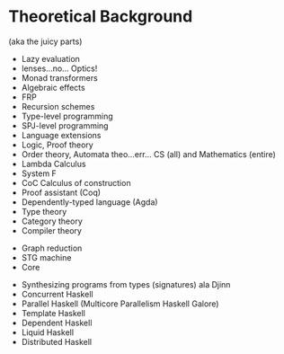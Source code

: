 # Theoretical Background
(aka the juicy parts)

* Lazy evaluation
* lenses…no… Optics!
* Monad transformers
* Algebraic effects
* FRP
* Recursion schemes
* Type-level programming
* SPJ-level programming
* Language extensions
* Logic, Proof theory
* Order theory, Automata theo…err… CS (all) and Mathematics (entire)
* Lambda Calculus
* System F
* CoC Calculus of construction
* Proof assistant (Coq)
* Dependently-typed language (Agda)
* Type theory
* Category theory
* Compiler theory
- Graph reduction
- STG machine
- Core
* Synthesizing programs from types (signatures) ala Djinn
* Concurrent Haskell
* Parallel Haskell (Multicore Parallelism Haskell Galore)
* Template Haskell
* Dependent Haskell
* Liquid Haskell
* Distributed Haskell

